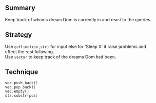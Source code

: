 ## Summary  
Keep track of whoms dream Dom is currently in and react to the queries.  

## Strategy   
Use `getline(cin,str)` for input else for 'Sleep X' it raise problems and effect the rest following.  
Use `vector` to keep track of the dreams Dom had been.  

## Technique  
`vec.push_back()`  
`vec.pop_back()`   
`vec.empty()`  
`str.substr(pos)`  